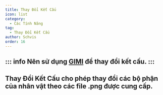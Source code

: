 ```yaml
---
title: Thay Đổi Kết Cấu
icon: list
category:
  - Các Tính Năng
tag:
  - Thay Đổi Kết Cấu
author: Schvis
order: 16
---
```

::: info Nên sử dụng [GIMI](../../guide/3DM-tutorial.md) để thay đổi kết cấu.
:::
---
## Thay Đổi Kết Cấu cho phép thay đổi các bộ phận của nhân vật theo các file .png được cung cấp.
